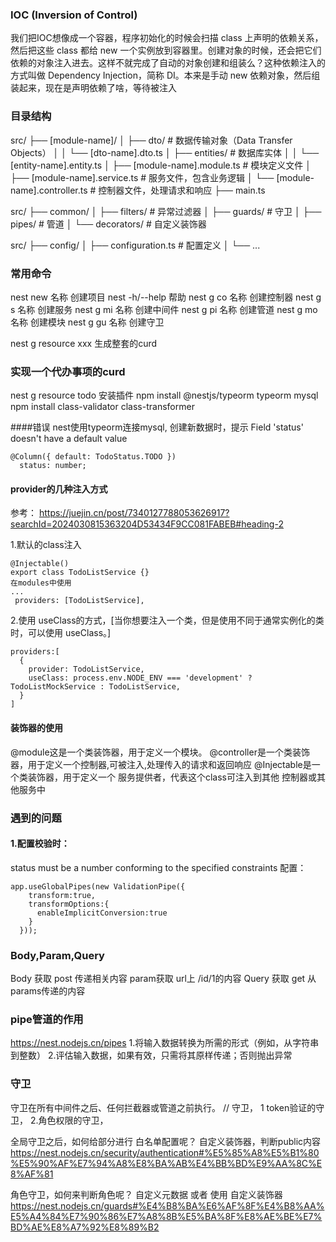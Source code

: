 ### IOC (Inversion of Control)
我们把IOC想像成一个容器，程序初始化的时候会扫描 class 上声明的依赖关系，然后把这些 class 都给 new 一个实例放到容器里。创建对象的时候，还会把它们依赖的对象注入进去。这样不就完成了自动的对象创建和组装么？这种依赖注入的方式叫做 Dependency Injection，简称 DI。本来是手动 new 依赖对象，然后组装起来，现在是声明依赖了啥，等待被注入

### 目录结构 
src/
├── [module-name]/
│   ├── dto/                     # 数据传输对象（Data Transfer Objects）
│   │   └── [dto-name].dto.ts
│   ├── entities/                # 数据库实体
│   │   └── [entity-name].entity.ts
│   ├── [module-name].module.ts  # 模块定义文件
│   ├── [module-name].service.ts # 服务文件，包含业务逻辑
│   └── [module-name].controller.ts # 控制器文件，处理请求和响应
├── main.ts

src/
├── common/
│   ├── filters/                 # 异常过滤器
│   ├── guards/                  # 守卫
│   ├── pipes/                   # 管道
│   └── decorators/              # 自定义装饰器


src/
├── config/
│   ├── configuration.ts         # 配置定义
│   └── ...

### 常用命令
nest new 名称 创建项目
nest -h/--help 帮助
nest g co 名称 创建控制器
nest g s 名称 创建服务
nest g mi 名称 创建中间件
nest g pi 名称 创建管道
nest g mo 名称 创建模块
nest g gu 名称 创建守卫

nest g resource xxx 生成整套的curd

### 实现一个代办事项的curd
nest g resource todo
安装插件
npm install @nestjs/typeorm typeorm mysql
npm install class-validator class-transformer

####错误
nest使用typeorm连接mysql, 创建新数据时，提示 Field 'status' doesn't have a default value
```
@Column({ default: TodoStatus.TODO })
  status: number;
```
#### provider的几种注入方式
参考： https://juejin.cn/post/7340127788053626917?searchId=2024030815363204D53434F9CC081FABEB#heading-2

1.默认的class注入
```
@Injectable()
export class TodoListService {}
在modules中使用
...
 providers: [TodoListService],
```
2.使用 useClass的方式，[当你想要注入一个类，但是使用不同于通常实例化的类时，可以使用 useClass。]
```
providers:[
  {
    provider: TodoListService,
    useClass: process.env.NODE_ENV === 'development' ? TodoListMockService : TodoListService,
  }
]
```

#### 装饰器的使用
@module这是一个类装饰器，用于定义一个模块。
@controller是一个类装饰器，用于定义一个控制器,可被注入,处理传入的请求和返回响应
@Injectable是一个类装饰器，用于定义一个 服务提供者，代表这个class可注入到其他 控制器或其他服务中

### 遇到的问题 
####  1.配置校验时：
status must be a number conforming to the specified constraints
配置：
```
app.useGlobalPipes(new ValidationPipe({
    transform:true,
    transformOptions:{
      enableImplicitConversion:true
    }
  }));
```
### Body,Param,Query
Body 获取 post 传递相关内容
param获取  url上 /id/1的内容
Query 获取 get 从params传递的内容


### pipe管道的作用
https://nest.nodejs.cn/pipes
1.将输入数据转换为所需的形式（例如，从字符串到整数）
2.评估输入数据，如果有效，只需将其原样传递；否则抛出异常
### 守卫
守卫在所有中间件之后、任何拦截器或管道之前执行。
// 守卫，  1 token验证的守卫， 2.角色权限的守卫，

全局守卫之后，如何给部分进行 白名单配置呢？ 自定义装饰器，判断public内容
https://nest.nodejs.cn/security/authentication#%E5%85%A8%E5%B1%80%E5%90%AF%E7%94%A8%E8%BA%AB%E4%BB%BD%E9%AA%8C%E8%AF%81

角色守卫，如何来判断角色呢？
自定义元数据 或者 使用 自定义装饰器
https://nest.nodejs.cn/guards#%E4%B8%BA%E6%AF%8F%E4%B8%AA%E5%A4%84%E7%90%86%E7%A8%8B%E5%BA%8F%E8%AE%BE%E7%BD%AE%E8%A7%92%E8%89%B2


